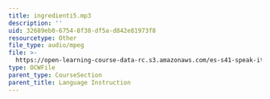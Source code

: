 ```yaml
---
title: ingredienti5.mp3
description: ''
uid: 32689eb0-6754-8f38-df5a-d842e81973f8
resourcetype: Other
file_type: audio/mpeg
file: >-
  https://open-learning-course-data-rc.s3.amazonaws.com/es-s41-speak-italian-with-your-mouth-full-spring-2012/32689eb067548f38df5ad842e81973f8_ingredienti5.mp3
type: OCWFile
parent_type: CourseSection
parent_title: Language Instruction
---
```

